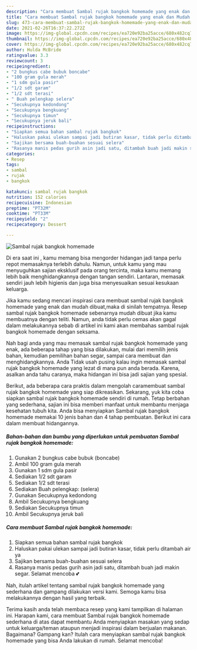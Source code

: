 ```yaml
---
description: "Cara membuat Sambal rujak bangkok homemade yang enak dan Mudah Dibuat"
title: "Cara membuat Sambal rujak bangkok homemade yang enak dan Mudah Dibuat"
slug: 473-cara-membuat-sambal-rujak-bangkok-homemade-yang-enak-dan-mudah-dibuat
date: 2021-02-26T16:37:22.272Z
image: https://img-global.cpcdn.com/recipes/ea720e92ba25acce/680x482cq70/sambal-rujak-bangkok-homemade-foto-resep-utama.jpg
thumbnail: https://img-global.cpcdn.com/recipes/ea720e92ba25acce/680x482cq70/sambal-rujak-bangkok-homemade-foto-resep-utama.jpg
cover: https://img-global.cpcdn.com/recipes/ea720e92ba25acce/680x482cq70/sambal-rujak-bangkok-homemade-foto-resep-utama.jpg
author: Hulda McBride
ratingvalue: 3.3
reviewcount: 3
recipeingredient:
- "2 bungkus cabe bubuk boncabe"
- "100 gram gula merah"
- "1 sdm gula pasir"
- "1/2 sdt garam"
- "1/2 sdt terasi"
- " Buah pelengkap selera"
- "Secukupnya kedondong"
- "Secukupnya bengkuang"
- "Secukupnya timun"
- "Secukupnya jeruk bali"
recipeinstructions:
- "Siapkan semua bahan sambal rujak bangkok"
- "Haluskan pakai ulekan sampai jadi butiran kasar, tidak perlu ditambah air ya"
- "Sajikan bersama buah-buahan sesuai selera"
- "Rasanya manis pedas gurih asin jadi satu, ditambah buah jadi makin segar. Selamat mencoba 💕"
categories:
- Resep
tags:
- sambal
- rujak
- bangkok

katakunci: sambal rujak bangkok 
nutrition: 152 calories
recipecuisine: Indonesian
preptime: "PT32M"
cooktime: "PT33M"
recipeyield: "2"
recipecategory: Dessert

---
```



![Sambal rujak bangkok homemade](https://img-global.cpcdn.com/recipes/ea720e92ba25acce/680x482cq70/sambal-rujak-bangkok-homemade-foto-resep-utama.jpg)

Di era  saat ini , kamu memang bisa mengorder hidangan jadi tanpa perlu repot memasaknya terlebih dahulu. Namun, untuk kamu yang mau menyuguhkan sajian eksklusif pada orang tercinta, maka kamu memang lebih baik menghidangkannya dengan tangan sendiri. Lantaran, memasak sendiri jauh lebih higienis dan juga bisa menyesuaikan sesuai kesukaan keluarga.

Jika kamu sedang mencari inspirasi cara membuat sambal rujak bangkok homemade yang enak dan mudah dibuat,maka di sinilah tempatnya. Resep sambal rujak bangkok homemade  sebenarnya mudah dibuat jika kamu membuatnya dengan teliti. Namun, anda tidak perlu cemas akan gagal dalam melakukannya 
sebab di artikel ini kami akan membahas sambal rujak bangkok homemade dengan seksama.  



Nah bagi anda yang mau memasak sambal rujak bangkok homemade yang enak, ada beberapa tahap yang bisa dilakukan, mulai dari memilih jenis bahan, kemudian pemilihan bahan segar, sampai cara membuat dan menghidangkannya. Anda Tidak usah pusing kalau ingin memasak sambal rujak bangkok homemade yang lezat di mana pun anda berada. Karena, asalkan anda  tahu caranya, maka hidangan ini bisa jadi sajian yang spesial.

Berikut, ada beberapa cara praktis  dalam mengolah caramembuat sambal rujak bangkok homemade yang siap dikreasikan. Sekarang, yuk kita coba siapkan sambal rujak bangkok homemade sendiri di rumah. Tetap berbahan yang sederhana, sajian ini bisa memberi manfaat untuk membantu menjaga kesehatan tubuh kita. Anda bisa menyiapkan Sambal rujak bangkok homemade memakai 10 jenis bahan dan 4 tahap pembuatan. Berikut ini cara dalam membuat hidangannya.

<!--inarticleads1-->

##### Bahan-bahan dan bumbu yang diperlukan untuk pembuatan Sambal rujak bangkok homemade:

1. Gunakan 2 bungkus cabe bubuk (boncabe)
1. Ambil 100 gram gula merah
1. Gunakan 1 sdm gula pasir
1. Sediakan 1/2 sdt garam
1. Sediakan 1/2 sdt terasi
1. Sediakan  Buah pelengkap: (selera)
1. Gunakan Secukupnya kedondong
1. Ambil Secukupnya bengkuang
1. Sediakan Secukupnya timun
1. Ambil Secukupnya jeruk bali




<!--inarticleads2-->

##### Cara membuat Sambal rujak bangkok homemade:

1. Siapkan semua bahan sambal rujak bangkok
1. Haluskan pakai ulekan sampai jadi butiran kasar, tidak perlu ditambah air ya
1. Sajikan bersama buah-buahan sesuai selera
1. Rasanya manis pedas gurih asin jadi satu, ditambah buah jadi makin segar. Selamat mencoba 💕




Nah, itulah artikel tentang  sambal rujak bangkok homemade  yang sederhana dan gampang dilakukan versi kami. Semoga kamu bisa melakukannya dengan hasil yang terbaik. 

Terima kasih anda telah membaca resep yang kami tampilkan di halaman ini. Harapan kami, cara membuat  Sambal rujak bangkok homemade sederhana di atas dapat membantu Anda menyiapkan masakan yang sedap untuk keluarga/teman ataupun menjadi inspirasi dalam berjualan makanan. Bagaimana? Gampang kan? Itulah cara menyiapkan sambal rujak bangkok homemade yang bisa Anda lakukan di rumah. Selamat mencoba!

